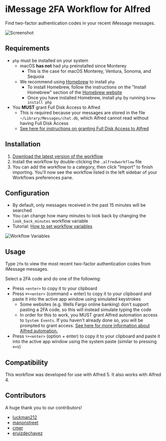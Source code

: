 # iMessage 2FA Workflow for Alfred

Find two-factor authentication codes in your recent iMessage messages.

![Screenshot](screenshot.png)

## Requirements

* `php` must be installed on your system
  * macOS **has not** had `php` preinstalled since Monterey
    * This is the case for macOS Monterey, Ventura, Sonoma, and Sequoia
  * We recommend using [Homebrew](https://brew.sh) to install `php`
    * To install Homebrew, follow the instructions on the "Install Homebrew" section of the [Homebrew website](https://brew.sh)
    * Once you have installed Homebrew, install `php` by running `brew install php`
* You **MUST** grant Full Disk Access to Alfred
  * This is required because your messages are stored in the file `~/Library/Messages/chat.db`, which Alfred cannot read without having Full Disk Access
  * [See here for instructions on granting Full Disk Access to Alfred](https://www.alfredapp.com/help/getting-started/permissions/#full-disk)

## Installation

1. [Download the latest version of the workflow](https://github.com/squatto/alfred-imessage-2fa/releases/latest/download/iMessage.2FA.alfredworkflow)
2. Install the workflow by double-clicking the `.alfredworkflow` file
3. You can add the workflow to a category, then click "Import" to finish importing. You'll now see the workflow listed in the left sidebar of your Workflows preferences pane.

## Configuration

* By default, only messages received in the past 15 minutes will be searched
* You can change how many minutes to look back by changing the `look_back_minutes` workflow variable
* Tutorial: [How to set workflow variables](https://www.alfredapp.com/help/workflows/advanced/variables/#environment)

![Workflow Variables](workflow-variables.png)

## Usage

Type `2fm` to view the most recent two-factor authentication codes from iMessage messages.

Select a 2FA code and do one of the following:

* Press `<enter>` to copy it to your clipboard
* Press `⌘+<enter>` (command + enter) to copy it to your clipboard and paste it into the active app window using simulated keystrokes
  * Some websites (e.g. Wells Fargo online banking) don't support pasting a 2FA code, so this will instead simulate typing the code
  * In order for this to work, you MUST grant Alfred automation access to `System Events`. If you haven't already done so, you will be prompted to grant access. [See here for more information about Alfred automation.](https://www.alfredapp.com/help/getting-started/permissions/#automation) 
* Press `⌥+<enter>` (option + enter) to copy it to your clipboard and paste it into the active app window using the system paste (similar to pressing `⌘+V`)

## Compatibility

This workflow was developed for use with Alfred 5. It also works with Alfred 4.

## Contributors

A huge thank you to our contributors!

* [luckman212](https://github.com/luckman212)
* [manonstreet](https://github.com/manonstreet)
* [cmer](https://github.com/cmer)
* [eruizdechavez](https://github.com/eruizdechavez)
